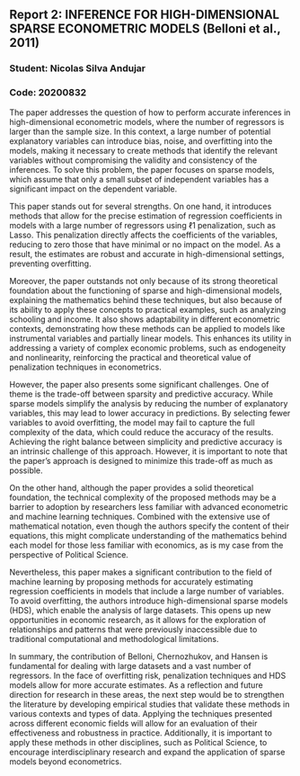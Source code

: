 ## Report 2: INFERENCE FOR HIGH-DIMENSIONAL SPARSE ECONOMETRIC MODELS (Belloni et al., 2011)

### Student: Nicolas Silva Andujar
### Code: 20200832


The paper addresses the question of how to perform accurate inferences in high-dimensional econometric models, where the number of regressors is larger than the sample size. In this context, a large number of potential explanatory variables can introduce bias, noise, and overfitting into the models, making it necessary to create methods that identify the relevant variables without compromising the validity and consistency of the inferences. To solve this problem, the paper focuses on sparse models, which assume that only a small subset of independent variables has a significant impact on the dependent variable.

This paper stands out for several strengths. On one hand, it introduces methods that allow for the precise estimation of regression coefficients in models with a large number of regressors using ℓ1 penalization, such as Lasso. This penalization directly affects the coefficients of the variables, reducing to zero those that have minimal or no impact on the model. As a result, the estimates are robust and accurate in high-dimensional settings, preventing overfitting.

Moreover, the paper outstands not only because of its strong theoretical foundation about the functioning of sparse and high-dimensional models, explaining the mathematics behind these techniques, but also because of its ability to apply these concepts to practical examples, such as analyzing schooling and income. It also shows adaptability in different econometric contexts, demonstrating how these methods can be applied to models like instrumental variables and partially linear models. This enhances its utility in addressing a variety of complex economic problems, such as endogeneity and nonlinearity, reinforcing the practical and theoretical value of penalization techniques in econometrics.

However, the paper also presents some significant challenges. One of theme is the trade-off between sparsity and predictive accuracy. While sparse models simplify the analysis by reducing the number of explanatory variables, this may lead to lower accuracy in predictions. By selecting fewer variables to avoid overfitting, the model may fail to capture the full complexity of the data, which could reduce the accuracy of the results. Achieving the right balance between simplicity and predictive accuracy is an intrinsic challenge of this approach. However, it is important to note that the paper’s approach is designed to minimize this trade-off as much as possible.

On the other hand, although the paper provides a solid theoretical foundation, the technical complexity of the proposed methods may be a barrier to adoption by researchers less familiar with advanced econometric and machine learning techniques. Combined with the extensive use of mathematical notation, even though the authors specify the content of their equations, this might complicate understanding of the mathematics behind each model for those less familiar with economics, as is my case from the perspective of Political Science.

Nevertheless, this paper makes a significant contribution to the field of machine learning by proposing methods for accurately estimating regression coefficients in models that include a large number of variables. To avoid overfitting, the authors introduce high-dimensional sparse models (HDS), which enable the analysis of large datasets. This opens up new opportunities in economic research, as it allows for the exploration of relationships and patterns that were previously inaccessible due to traditional computational and methodological limitations.

In summary, the contribution of Belloni, Chernozhukov, and Hansen is fundamental for dealing with large datasets and a vast number of regressors. In the face of overfitting risk, penalization techniques and HDS models allow for more accurate estimates. As a reflection and future direction for research in these areas, the next step would be to strengthen the literature by developing empirical studies that validate these methods in various contexts and types of data. Applying the techniques presented across different economic fields will allow for an evaluation of their effectiveness and robustness in practice. Additionally, it is important to apply these methods in other disciplines, such as Political Science, to encourage interdisciplinary research and expand the application of sparse models beyond econometrics.
